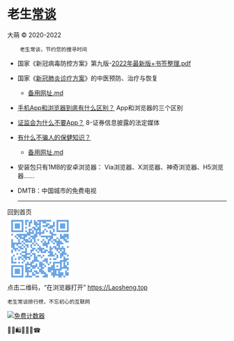 老生[常谈](./)
================
大萌 © 2020-2022

		老生常谈，节约您的搜寻时间

* 国家《新冠病毒防控方案》第九版-[2022年最新版+书签整理.pdf](6-xinguanfangkong.txt)

* 国家《[新冠肺炎诊疗方案](6-xinguanzhenliao.txt)》的中医预防、治疗与恢复
  - [备用网址.md](https://github.com/DiamonWoo/Laosheng2019/blob/master/c/6-xinguanzheneliao.txt.md)

* [手机App和浏览器到底有什么区别？](app-browser-diff.txt)	App和浏览器的三个区别

* [证监会为什么不要App？](8-证券信息披露的法定媒体.txt) 	8-证券信息披露的法定媒体

* [有什么不骗人的保健知识？](./6-权威的医疗保健类报纸.txt) 　 
  - [备用网址.md](https://github.com/DiamonWoo/Laosheng2019/blob/master/changtan/6-权威的医疗保健类报纸.txt.md)

* 安装包只有1MB的安卓浏览器[]()： Via浏览器、X浏览器、神奇浏览器、H5浏览器……

* DMTB：中国城市的免费电视


	-----

回到首页  
<a href=".." title="返回老生常谈首页"><img src="../indexQR-Blue.png" /></a>  
点击二维码，“在浏览器打开” https://Laosheng.top

	老生常谈排行榜，不忘初心的互联网

<a href="https://www.mfwztj.com/" target="_blank"><img src="https://www.mfwztj.com/hit.php?id=ymuvxfn&nd=3&style=5" border="0" alt="免费计数器"></a>
<script language="javascript" src="http://www.alicount.com/1683"></script>
<!-- Global site tag (gtag.js) - Google Analytics -->
<script async src="https://www.googletagmanager.com/gtag/js?id=UA-179794713-1"></script>
<script>  window.dataLayer = window.dataLayer || [];
  function gtag(){dataLayer.push(arguments);}
  gtag('js', new Date());  gtag('config', 'UA-179794713-1');
</script>
🎁🎅🛍💐🎀🥳☎
